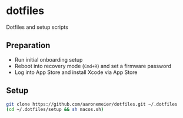 # dotfiles

Dotfiles and setup scripts

## Preparation

- Run initial onboarding setup
- Reboot into recovery mode (`Cmd+R`) and set a firmware password
- Log into App Store and install Xcode via App Store

## Setup

```bash
git clone https://github.com/aaronemeier/dotfiles.git ~/.dotfiles
(cd ~/.dotfiles/setup && sh macos.sh)
```
